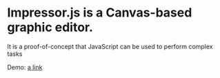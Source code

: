 # Impressor.js is a Canvas-based graphic editor.

It is a proof-of-concept that JavaScript can be used to perform complex tasks

Demo: [a link](http://jahggler.github.io/impressor/)
